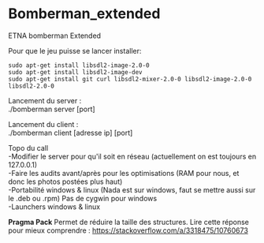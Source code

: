 # Bomberman_extended
ETNA bomberman Extended

Pour que le jeu puisse se lancer installer:<br>

```sudo apt-get install libsdl2-image-2.0-0```<br>
```sudo apt-get install libsdl2-image-dev```<br>
```sudo apt-get install git curl libsdl2-mixer-2.0-0 libsdl2-image-2.0-0 libsdl2-2.0-0```<br>

Lancement du server :<br>
./bomberman server [port]<br>

Lancement du client :<br>
./bomberman client [adresse ip] [port]<br>

Topo du call<br>
-Modifier le server pour qu'il soit en réseau (actuellement on est toujours en 127.0.0.1)<br>
-Faire les audits avant/après pour les optimisations (RAM pour nous, et donc les photos postées plus haut)<br>
-Portabilité windows & linux (Nada est sur windows, faut se mettre aussi sur le .deb ou .rpm) Pas de cygwin pour windows<br>
-Launchers windows & linux<br>


<strong>Pragma Pack</strong>
Permet de réduire la taille des structures. Lire cette réponse pour mieux comprendre : https://stackoverflow.com/a/3318475/10760673<br>
